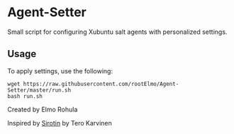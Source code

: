 # Agent-Setter

Small script for configuring Xubuntu salt agents with personalized settings.

## Usage

To apply settings, use the following:

	wget https://raw.githubusercontent.com/rootElmo/Agent-Setter/master/run.sh
	bash run.sh


Created by Elmo Rohula

Inspired by [Sirotin](https://github.com/terokarvinen/sirotin) by Tero Karvinen 
